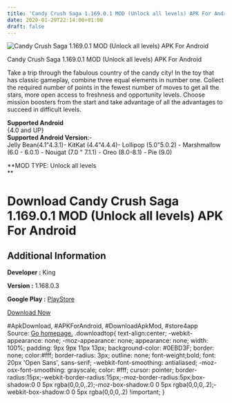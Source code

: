 ```yaml
---
title: 'Candy Crush Saga 1.169.0.1 MOD (Unlock all levels) APK For Android'
date: 2020-01-29T22:14:00+01:00
draft: false
---
```


![Candy Crush Saga 1.169.0.1 MOD (Unlock all levels) APK For Android](https://i0.wp.com/apkhome.net/wp-content/uploads/2020/01/Candy-Crush-Saga-1.169.0.1-MOD-Unlock-all-levels.png "Candy Crush Saga 1.169.0.1 MOD (Unlock all levels) APK For Android")

  

Candy Crush Saga 1.169.0.1 MOD (Unlock all levels) APK For Android

Take a trip through the fabulous country of the candy city! In the toy that has classic gameplay, combine three equal elements in number one. Collect the required number of points in the fewest number of moves to get all the stars, more open access to freshness and opportunity levels. Choose mission boosters from the start and take advantage of all the advantages to succeed in difficult levels.

**Supported Android**  
{4.0 and UP}  
**Supported Android Version**:-  
Jelly Bean(4.1"4.3.1)- KitKat (4.4"4.4.4)- Lollipop (5.0"5.0.2) - Marshmallow (6.0 - 6.0.1) - Nougat (7.0 " 7.1.1) - Oreo (8.0-8.1) - Pie (9.0)

**MOD TYPE: Unlock all levels  
**

Download Candy Crush Saga 1.169.0.1 MOD (Unlock all levels) APK For Android
===========================================================================

Additional Information
----------------------

**Developer :** King

**Version :** 1.168.0.3

**Google Play :** [PlayStore](https://play.google.com/store/apps/details?id=com.king.candycrushsaga&hl=ru)

  

[Download Now](https://store4app.co/post/candy-crush-saga-1-169-0-1-mod-unlock-all-levels-apk-for-android_1580327063)

  
#ApkDownload, #APKForAndroid, #DownloadApkMod, #store4app  
Source: [Go homepage.](https://store4app.co/post/candy-crush-saga-1-169-0-1-mod-unlock-all-levels-apk-for-android_1580327063) .downloadtop{ text-align:center; -webkit-appearance: none; -moz-appearance: none; appearance: none; width: 100%; padding: 9px 9px 11px 13px; background-color: #0EBD3F; border: none; color:#fff; border-radius: 3px; outline: none; font-weight;bold; font: 20px 'Open Sans', sans-serif; -webkit-font-smoothing: antialiased; -moz-osx-font-smoothing: grayscale; color: #fff; cursor: pointer; border-radius:15px;-webkit-border-radius:15px;-moz-border-radius:5px;box-shadow:0 0 5px rgba(0,0,0,.2);-moz-box-shadow:0 0 5px rgba(0,0,0,.2);-webkit-box-shadow:0 0 5px rgba(0,0,0,.2) !important; }